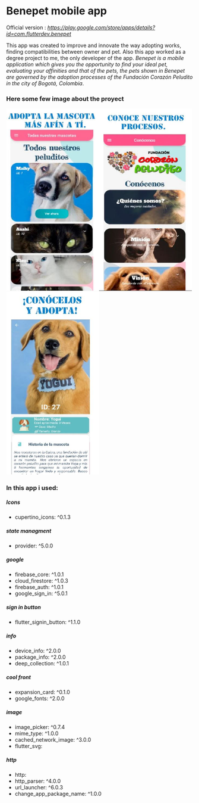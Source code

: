 # Benepet mobile app
Official version : *https://play.google.com/store/apps/details?id=com.flutterdev.benepet*

This app was created to improve and innovate the way adopting works, finding compatibilities between owner and pet. Also this app worked as a degree project to me, the only developer of the app. _Benepet is a mobile application which gives you the opportunity to find your ideal pet, evaluating your affinities and that of the pets, the pets shown in Benepet are governed by the adoption processes of the Fundación Corazón Peludito in the city of Bogotá, Colombia_.
### Here some few image about the proyect 

<img src="assets\logo\1.JPG" width="250" height="490"><img src="assets\logo\2.JPG" width="250" height="490"><img src="assets\logo\3.JPG" width="250" height="490">

### In this app i used: 
##### **Icons**
* cupertino_icons: ^0.1.3

##### **state managment**     
* provider: ^5.0.0

##### **google**      
* firebase_core: ^1.0.1   
* cloud_firestore: ^1.0.3     
* firebase_auth: ^1.0.1       
* google_sign_in: ^5.0.1      

##### **sign in button**      
* flutter_signin_button: ^1.1.0

##### **info**        
* device_info: ^2.0.0     
* package_info: ^2.0.0        
* deep_collection: ^1.0.1     

##### **cool front**          
* expansion_card: ^0.1.0      
* google_fonts: ^2.0.0        

##### **image**       
* image_picker: ^0.7.4        
* mime_type: ^1.0.0           
* cached_network_image: ^3.0.0            
* flutter_svg:            

##### **http**        
* http:           
* http_parser: ^4.0.0     
* url_launcher: ^6.0.3            
* change_app_package_name: ^1.0.0         
